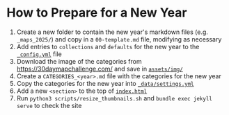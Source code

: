 # How to Prepare for a New Year

1. Create a new folder to contain the new year's markdown files (e.g. `_maps_2025/`) and copy in a `00-template.md` file, modifying as necessary
2. Add entries to `collections` and `defaults` for the new year to the [`_config.yml`](_config.yml) file
3. Download the image of the categories from https://30daymapchallenge.com/ and save in [`assets/img/`](assets/img/)
4. Create a `CATEGORIES_<year>.md` file with the categories for the new year
5. Copy the categories for the new year into [`_data/settings.yml`](_data/settings.yml)
6. Add a new `<section>` to the top of [`index.html`](index.html)
7. Run `python3 scripts/resize_thumbnails.sh` and `bundle exec jekyll serve` to check the site
